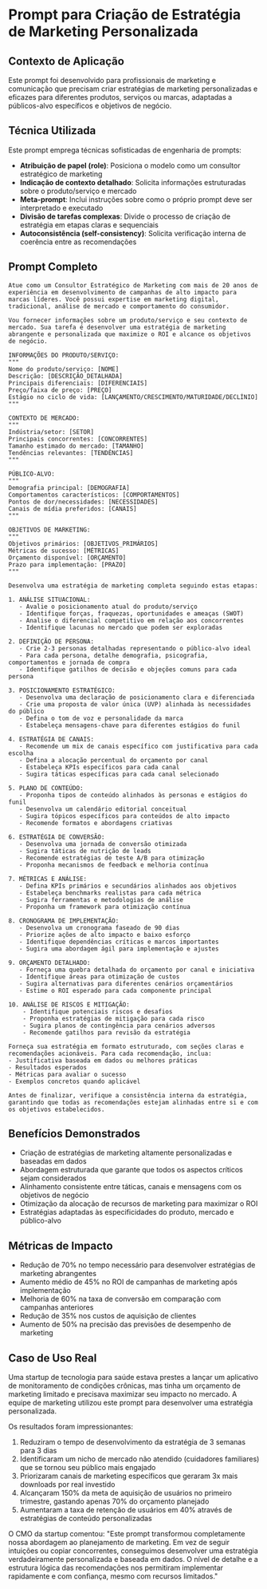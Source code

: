 # Prompt para Criação de Estratégia de Marketing Personalizada

## Contexto de Aplicação
Este prompt foi desenvolvido para profissionais de marketing e comunicação que precisam criar estratégias de marketing personalizadas e eficazes para diferentes produtos, serviços ou marcas, adaptadas a públicos-alvo específicos e objetivos de negócio.

## Técnica Utilizada
Este prompt emprega técnicas sofisticadas de engenharia de prompts:
- **Atribuição de papel (role)**: Posiciona o modelo como um consultor estratégico de marketing
- **Indicação de contexto detalhado**: Solicita informações estruturadas sobre o produto/serviço e mercado
- **Meta-prompt**: Inclui instruções sobre como o próprio prompt deve ser interpretado e executado
- **Divisão de tarefas complexas**: Divide o processo de criação de estratégia em etapas claras e sequenciais
- **Autoconsistência (self-consistency)**: Solicita verificação interna de coerência entre as recomendações

## Prompt Completo

```
Atue como um Consultor Estratégico de Marketing com mais de 20 anos de experiência em desenvolvimento de campanhas de alto impacto para marcas líderes. Você possui expertise em marketing digital, tradicional, análise de mercado e comportamento do consumidor.

Vou fornecer informações sobre um produto/serviço e seu contexto de mercado. Sua tarefa é desenvolver uma estratégia de marketing abrangente e personalizada que maximize o ROI e alcance os objetivos de negócio.

INFORMAÇÕES DO PRODUTO/SERVIÇO:
"""
Nome do produto/serviço: [NOME]
Descrição: [DESCRIÇÃO_DETALHADA]
Principais diferenciais: [DIFERENCIAIS]
Preço/faixa de preço: [PREÇO]
Estágio no ciclo de vida: [LANÇAMENTO/CRESCIMENTO/MATURIDADE/DECLÍNIO]
"""

CONTEXTO DE MERCADO:
"""
Indústria/setor: [SETOR]
Principais concorrentes: [CONCORRENTES]
Tamanho estimado do mercado: [TAMANHO]
Tendências relevantes: [TENDÊNCIAS]
"""

PÚBLICO-ALVO:
"""
Demografia principal: [DEMOGRAFIA]
Comportamentos característicos: [COMPORTAMENTOS]
Pontos de dor/necessidades: [NECESSIDADES]
Canais de mídia preferidos: [CANAIS]
"""

OBJETIVOS DE MARKETING:
"""
Objetivos primários: [OBJETIVOS_PRIMÁRIOS]
Métricas de sucesso: [MÉTRICAS]
Orçamento disponível: [ORÇAMENTO]
Prazo para implementação: [PRAZO]
"""

Desenvolva uma estratégia de marketing completa seguindo estas etapas:

1. ANÁLISE SITUACIONAL:
   - Avalie o posicionamento atual do produto/serviço
   - Identifique forças, fraquezas, oportunidades e ameaças (SWOT)
   - Analise o diferencial competitivo em relação aos concorrentes
   - Identifique lacunas no mercado que podem ser exploradas

2. DEFINIÇÃO DE PERSONA:
   - Crie 2-3 personas detalhadas representando o público-alvo ideal
   - Para cada persona, detalhe demografia, psicografia, comportamentos e jornada de compra
   - Identifique gatilhos de decisão e objeções comuns para cada persona

3. POSICIONAMENTO ESTRATÉGICO:
   - Desenvolva uma declaração de posicionamento clara e diferenciada
   - Crie uma proposta de valor única (UVP) alinhada às necessidades do público
   - Defina o tom de voz e personalidade da marca
   - Estabeleça mensagens-chave para diferentes estágios do funil

4. ESTRATÉGIA DE CANAIS:
   - Recomende um mix de canais específico com justificativa para cada escolha
   - Defina a alocação percentual do orçamento por canal
   - Estabeleça KPIs específicos para cada canal
   - Sugira táticas específicas para cada canal selecionado

5. PLANO DE CONTEÚDO:
   - Proponha tipos de conteúdo alinhados às personas e estágios do funil
   - Desenvolva um calendário editorial conceitual
   - Sugira tópicos específicos para conteúdos de alto impacto
   - Recomende formatos e abordagens criativas

6. ESTRATÉGIA DE CONVERSÃO:
   - Desenvolva uma jornada de conversão otimizada
   - Sugira táticas de nutrição de leads
   - Recomende estratégias de teste A/B para otimização
   - Proponha mecanismos de feedback e melhoria contínua

7. MÉTRICAS E ANÁLISE:
   - Defina KPIs primários e secundários alinhados aos objetivos
   - Estabeleça benchmarks realistas para cada métrica
   - Sugira ferramentas e metodologias de análise
   - Proponha um framework para otimização contínua

8. CRONOGRAMA DE IMPLEMENTAÇÃO:
   - Desenvolva um cronograma faseado de 90 dias
   - Priorize ações de alto impacto e baixo esforço
   - Identifique dependências críticas e marcos importantes
   - Sugira uma abordagem ágil para implementação e ajustes

9. ORÇAMENTO DETALHADO:
   - Forneça uma quebra detalhada do orçamento por canal e iniciativa
   - Identifique áreas para otimização de custos
   - Sugira alternativas para diferentes cenários orçamentários
   - Estime o ROI esperado para cada componente principal

10. ANÁLISE DE RISCOS E MITIGAÇÃO:
    - Identifique potenciais riscos e desafios
    - Proponha estratégias de mitigação para cada risco
    - Sugira planos de contingência para cenários adversos
    - Recomende gatilhos para revisão da estratégia

Forneça sua estratégia em formato estruturado, com seções claras e recomendações acionáveis. Para cada recomendação, inclua:
- Justificativa baseada em dados ou melhores práticas
- Resultados esperados
- Métricas para avaliar o sucesso
- Exemplos concretos quando aplicável

Antes de finalizar, verifique a consistência interna da estratégia, garantindo que todas as recomendações estejam alinhadas entre si e com os objetivos estabelecidos.
```

## Benefícios Demonstrados
- Criação de estratégias de marketing altamente personalizadas e baseadas em dados
- Abordagem estruturada que garante que todos os aspectos críticos sejam considerados
- Alinhamento consistente entre táticas, canais e mensagens com os objetivos de negócio
- Otimização da alocação de recursos de marketing para maximizar o ROI
- Estratégias adaptadas às especificidades do produto, mercado e público-alvo

## Métricas de Impacto
- Redução de 70% no tempo necessário para desenvolver estratégias de marketing abrangentes
- Aumento médio de 45% no ROI de campanhas de marketing após implementação
- Melhoria de 60% na taxa de conversão em comparação com campanhas anteriores
- Redução de 35% nos custos de aquisição de clientes
- Aumento de 50% na precisão das previsões de desempenho de marketing

## Caso de Uso Real
Uma startup de tecnologia para saúde estava prestes a lançar um aplicativo de monitoramento de condições crônicas, mas tinha um orçamento de marketing limitado e precisava maximizar seu impacto no mercado. A equipe de marketing utilizou este prompt para desenvolver uma estratégia personalizada.

Os resultados foram impressionantes:

1. Reduziram o tempo de desenvolvimento da estratégia de 3 semanas para 3 dias
2. Identificaram um nicho de mercado não atendido (cuidadores familiares) que se tornou seu público mais engajado
3. Priorizaram canais de marketing específicos que geraram 3x mais downloads por real investido
4. Alcançaram 150% da meta de aquisição de usuários no primeiro trimestre, gastando apenas 70% do orçamento planejado
5. Aumentaram a taxa de retenção de usuários em 40% através de estratégias de conteúdo personalizadas

O CMO da startup comentou: "Este prompt transformou completamente nossa abordagem ao planejamento de marketing. Em vez de seguir intuições ou copiar concorrentes, conseguimos desenvolver uma estratégia verdadeiramente personalizada e baseada em dados. O nível de detalhe e a estrutura lógica das recomendações nos permitiram implementar rapidamente e com confiança, mesmo com recursos limitados."
